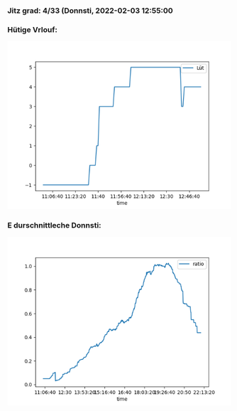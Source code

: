 ### Jitz grad: 4/33 (Donnsti, 2022-02-03 12:55:00

### Hütige Vrlouf:
![Graph](Today.png)

### E durschnittleche Donnsti:
![Graph](Donnsti.png)